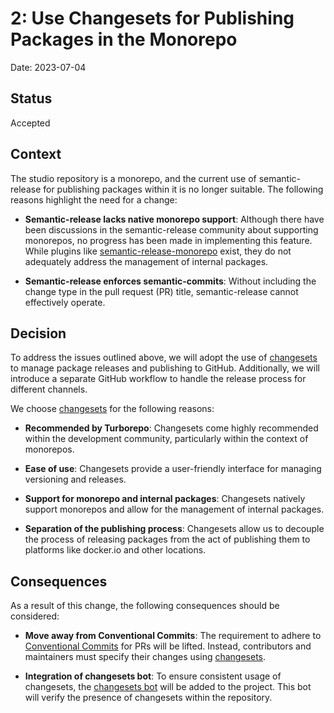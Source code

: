 # 2: Use Changesets for Publishing Packages in the Monorepo

Date: 2023-07-04

## Status

Accepted

## Context

The studio repository is a monorepo, and the current use of semantic-release for publishing packages within it is no longer suitable. The following reasons highlight the need for a change:

- **Semantic-release lacks native monorepo support**: Although there have been discussions in the semantic-release community about supporting monorepos, no progress has been made in implementing this feature. While plugins like [semantic-release-monorepo](https://github.com/pmowrer/semantic-release-monorepo) exist, they do not adequately address the management of internal packages.

- **Semantic-release enforces semantic-commits**: Without including the change type in the pull request (PR) title, semantic-release cannot effectively operate.

## Decision

To address the issues outlined above, we will adopt the use of [changesets](https://github.com/changesets/changesets) to manage package releases and publishing to GitHub. Additionally, we will introduce a separate GitHub workflow to handle the release process for different channels.

We choose [changesets](https://github.com/changesets/changesets) for the following reasons:

- **Recommended by Turborepo**: Changesets come highly recommended within the development community, particularly within the context of monorepos.

- **Ease of use**: Changesets provide a user-friendly interface for managing versioning and releases.

- **Support for monorepo and internal packages**: Changesets natively support monorepos and allow for the management of internal packages.

- **Separation of the publishing process**: Changesets allow us to decouple the process of releasing packages from the act of publishing them to platforms like docker.io and other locations.

## Consequences

As a result of this change, the following consequences should be considered:

- **Move away from Conventional Commits**: The requirement to adhere to [Conventional Commits](https://www.conventionalcommits.org/en/v1.0.0/) for PRs will be lifted. Instead, contributors and maintainers must specify their changes using [changesets](https://github.com/changesets/changesets/blob/main/docs/adding-a-changeset.md).

- **Integration of changesets bot**: To ensure consistent usage of changesets, the [changesets bot](https://github.com/apps/changeset-bot) will be added to the project. This bot will verify the presence of changesets within the repository.